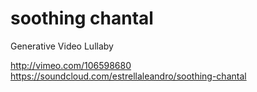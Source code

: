 soothing chantal
===============

Generative Video Lullaby

http://vimeo.com/106598680  
https://soundcloud.com/estrellaleandro/soothing-chantal
